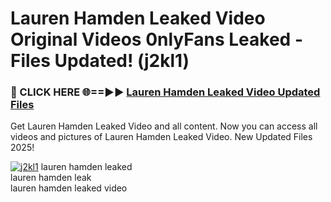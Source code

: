 # Lauren Hamden Leaked Video Original Videos 0nlyFans Leaked - Files Updated! (j2kl1)

<h3>🔴 CLICK HERE 🌐==►► <a href="https://tinyurl.com/2wckxsce" rel="nofollow">Lauren Hamden Leaked Video Updated Files</a></h3>

Get Lauren Hamden Leaked Video and all content. Now you can access all videos and pictures of Lauren Hamden Leaked Video. New Updated Files 2025!

[![j2kl1](https://i.imgur.com/AFduVYN.gif)](https://tinyurl.com/2wckxsce)
lauren hamden leaked<br>
lauren hamden leak<br>
lauren hamden leaked video